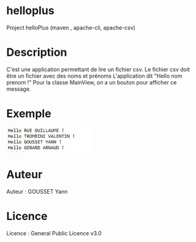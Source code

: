 # helloplus
Project helloPlus (maven , apache-cli, apache-csv)

# Description
C'est une application permettant de lire un fichier csv.
Le fichier csv doit être un fichier avec des noms et prénoms
L'application dit "Hello nom prenom !"
Pour la classe MainView, on a un bouton pour afficher ce message.

# Exemple

![GitHub Logo](/HelloPlusExemple.JPG)

# Auteur
Auteur : GOUSSET Yann

# Licence
Licence : General Public Licence v3.0


